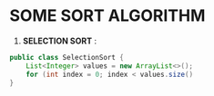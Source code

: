 # SOME SORT ALGORITHM

1. **SELECTION SORT** :
```java
public class SelectionSort {
	List<Integer> values = new ArrayList<>();
	for (int index = 0; index < values.size()
}
```
<!--stackedit_data:
eyJoaXN0b3J5IjpbOTE4Nzc2ODgyXX0=
-->